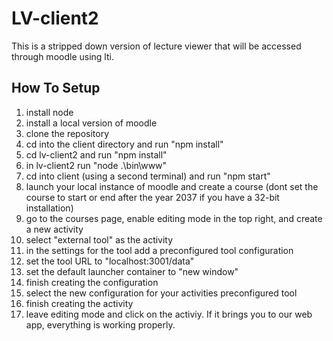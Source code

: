 LV-client2
===
This is a stripped down version of lecture viewer that will be accessed through moodle using lti.

How To Setup
---

1. install node
2. install a local version of moodle
3. clone the repository
4. cd into the client directory and run "npm install"
5. cd lv-client2 and run "npm install"
6. in lv-client2 run "node .\bin\www"
7. cd into client (using a second terminal) and run "npm start"
8. launch your local instance of moodle and create a course (dont set the course to start or end after the year 2037 if you have a 32-bit installation)
9. go to the courses page, enable editing mode in the top right, and create a new activity
10. select "external tool" as the activity
11. in the settings for the tool add a preconfigured tool configuration
12. set the tool URL to "localhost:3001/data"
13. set the default launcher container to "new window"
14. finish creating the configuration
15. select the new configuration for your activities preconfigured tool
16. finish creating the activity
17. leave editing mode and click on the activiy. If it brings you to our web app, everything is working properly.
